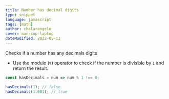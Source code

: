 ```yaml
---
title: Number has decimal digits
type: snippet
language: javascript
tags: [math]
author: chalarangelo
cover: man-cup-laptop
dateModified: 2022-05-13
---
```


Checks if a number has any decimals digits

- Use the modulo (`%`) operator to check if the number is divisible by `1` and return the result.

```js
const hasDecimals = num => num % 1 !== 0;
```

```js
hasDecimals(1); // false
hasDecimals(1.001); // true
```
